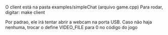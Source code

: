 #####
O client está na pasta examples/simpleChat (arquivo game.cpp)
Para rodar, digitar:
  make client
  
Por padrao, ele irá tentar abrir a webcam na porta USB. Caso não haja nenhuma,
trocar o define VIDEO_FILE para 0 no código do jogo
